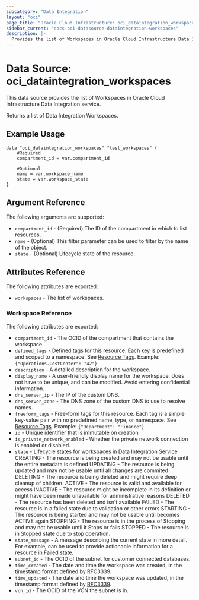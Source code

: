 ```yaml
---
subcategory: "Data Integration"
layout: "oci"
page_title: "Oracle Cloud Infrastructure: oci_dataintegration_workspaces"
sidebar_current: "docs-oci-datasource-dataintegration-workspaces"
description: |-
  Provides the list of Workspaces in Oracle Cloud Infrastructure Data Integration service
---
```


# Data Source: oci_dataintegration_workspaces
This data source provides the list of Workspaces in Oracle Cloud Infrastructure Data Integration service.

Returns a list of Data Integration Workspaces.


## Example Usage

```hcl
data "oci_dataintegration_workspaces" "test_workspaces" {
	#Required
	compartment_id = var.compartment_id

	#Optional
	name = var.workspace_name
	state = var.workspace_state
}
```

## Argument Reference

The following arguments are supported:

* `compartment_id` - (Required) The ID of the compartment in which to list resources.
* `name` - (Optional) This filter parameter can be used to filter by the name of the object.
* `state` - (Optional) Lifecycle state of the resource.


## Attributes Reference

The following attributes are exported:

* `workspaces` - The list of workspaces.

### Workspace Reference

The following attributes are exported:

* `compartment_id` - The OCID of the compartment that contains the workspace.
* `defined_tags` - Defined tags for this resource. Each key is predefined and scoped to a namespace. See [Resource Tags](https://docs.cloud.oracle.com/iaas/Content/General/Concepts/resourcetags.htm). Example: `{"Operations.CostCenter": "42"}` 
* `description` - A detailed description for the workspace.
* `display_name` - A user-friendly display name for the workspace. Does not have to be unique, and can be modified. Avoid entering confidential information.
* `dns_server_ip` - The IP of the custom DNS.
* `dns_server_zone` - The DNS zone of the custom DNS to use to resolve names.
* `freeform_tags` - Free-form tags for this resource. Each tag is a simple key-value pair with no predefined name, type, or namespace. See [Resource Tags](https://docs.cloud.oracle.com/iaas/Content/General/Concepts/resourcetags.htm). Example: `{"Department": "Finance"}` 
* `id` - Unique identifier that is immutable on creation
* `is_private_network_enabled` - Whether the private network connection is enabled or disabled.
* `state` - Lifecycle states for workspaces in Data Integration Service CREATING - The resource is being created and may not be usable until the entire metadata is defined UPDATING - The resource is being updated and may not be usable until all changes are commited DELETING - The resource is being deleted and might require deep cleanup of children. ACTIVE   - The resource is valid and available for access INACTIVE - The resource might be incomplete in its definition or might have been made unavailable for administrative reasons DELETED  - The resource has been deleted and isn't available FAILED   - The resource is in a failed state due to validation or other errors STARTING - The resource is being started and may not be usable until becomes ACTIVE again STOPPING - The resource is in the process of Stopping and may not be usable until it Stops or fails STOPPED  - The resource is in Stopped state due to stop operation. 
* `state_message` - A message describing the current state in more detail. For example, can be used to provide actionable information for a resource in Failed state.
* `subnet_id` - The OCID of the subnet for customer connected databases.
* `time_created` - The date and time the workspace was created, in the timestamp format defined by RFC3339. 
* `time_updated` - The date and time the workspace was updated, in the timestamp format defined by [RFC3339](https://tools.ietf.org/html/rfc3339).
* `vcn_id` - The OCID of the VCN the subnet is in.

